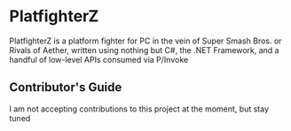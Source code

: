 # PlatfighterZ
PlatfighterZ is a platform fighter for PC in the vein of Super Smash Bros. or Rivals of Aether, written using nothing but C#, the .NET Framework, and a handful of low-level APIs consumed via P/Invoke

<h2>Contributor's Guide</h2>
I am not accepting contributions to this project at the moment, but stay tuned

